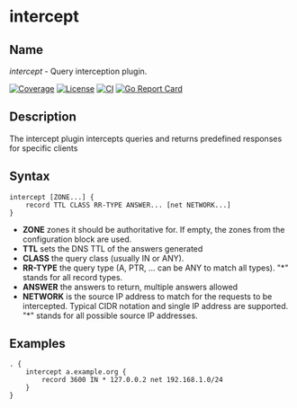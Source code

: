 # intercept

## Name

*intercept* - Query interception plugin.

[![Coverage](https://codecov.io/gh/akissa/intercept/branch/master/graphs/badge.svg?branch=master)](https://codecov.io/gh/akissa/intercept)
[![License](https://img.shields.io/badge/license-AGPLv3%2B-blue.svg)](https://github.com/akissa/intercept/blob/master/LICENSE)
[![CI](https://github.com/akissa/intercept/workflows/Ci/badge.svg)](https://github.com/akissa/intercept/actions?query=workflow%3ACi)
[![Go Report Card](https://goreportcard.com/badge/github.com/akissa/intercept)](https://goreportcard.com/report/github.com/akissa/intercept)

## Description

The intercept plugin intercepts queries and returns predefined
responses for specific clients

## Syntax

~~~
intercept [ZONE...] {
    record TTL CLASS RR-TYPE ANSWER... [net NETWORK...]
}
~~~

- **ZONE** zones it should be authoritative for. If empty, the zones from the configuration block are used.
- **TTL** sets the DNS TTL of the answers generated
- **CLASS** the query class (usually IN or ANY).
- **RR-TYPE** the query type (A, PTR, ... can be ANY to match all types). "*" stands for all record types.
- **ANSWER** the answers to return, multiple answers allowed
- **NETWORK** is the source IP address to match for the requests to be intercepted. Typical CIDR notation and single IP address are supported. "*" stands for all possible source IP addresses.

## Examples

~~~ corefile
. {
    intercept a.example.org {
        record 3600 IN * 127.0.0.2 net 192.168.1.0/24
    }
}
~~~

